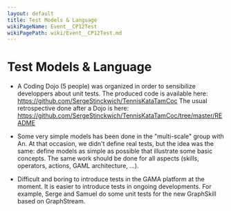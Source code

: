 ```yaml
---
layout: default
title: Test Models & Language
wikiPageName: Event__CP12Test
wikiPagePath: wiki/Event__CP12Test.md
---
```


# Test Models & Language

  * A Coding Dojo (5 people) was organized in order to sensibilize developpers about unit tests.
The produced code is available here: https://github.com/SergeStinckwich/TennisKataTamCoc
The usual retrospective done after a Dojo is here: https://github.com/SergeStinckwich/TennisKataTamCoc/tree/master/README

  * Some very simple models has been done in the "multi-scale" group with An. At that occasion, we didn't define real tests, but the idea was the same: define models as simple as possible that illustrate some basic concepts. The same work should be done for all aspects (skills, operators, actions, GAML architecture, ...).

  * Difficult and boring to introduce tests in the GAMA platform at the moment. It is easier to introduce tests in ongoing developments. For example, Serge and Samuel do some unit tests for the new GraphSkill based on GraphStream.
